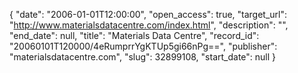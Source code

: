 {
  "date": "2006-01-01T12:00:00", 
  "open_access": true, 
  "target_url": "http://www.materialsdatacentre.com/index.html", 
  "description": "", 
  "end_date": null, 
  "title": "Materials Data Centre", 
  "record_id": "20060101T120000/4eRumprrYgKTUp5gi66nPg==", 
  "publisher": "materialsdatacentre.com", 
  "slug": 32899108, 
  "start_date": null
}

